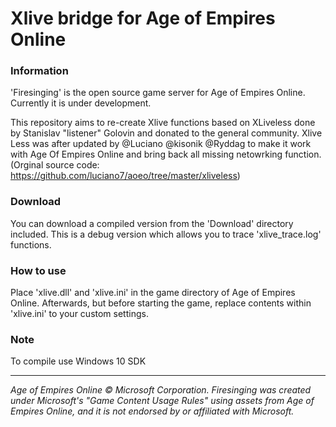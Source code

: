 
# Xlive bridge for Age of Empires Online

### Information

'Firesinging' is the open source game server for Age of Empires Online. Currently it is under development. 

This repository aims to re-create Xlive functions based on XLiveless done by Stanislav "listener" Golovin and donated to the general community.  Xlive Less was after updated by @Luciano @kisonik @Ryddag to make it work with Age Of Empires Online and bring back all missing netowrking function. (Orginal source code: https://github.com/luciano7/aoeo/tree/master/xliveless)

### Download

You can download a compiled version from the 'Download' directory included. This is a debug version which allows you to trace 'xlive_trace.log' functions. 

### How to use

Place 'xlive.dll' and 'xlive.ini' in the game directory of Age of Empires Online. Afterwards, but before starting the game, replace contents within 'xlive.ini' to your custom settings. 

### Note

To compile use Windows 10 SDK


___

*Age of Empires Online © Microsoft Corporation. Firesinging was created under Microsoft's "Game Content Usage Rules" using assets from Age of Empires Online, and it is not endorsed by or affiliated with Microsoft.* 
